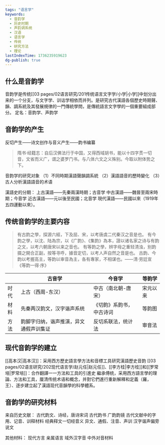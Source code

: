 ```yaml
---
tags: "语言学"
keywords:
  - 音韵学
  - 历史时期
  - 声韵调系统
  - 汉语
  - 语言学
  - 传统
  - 研究方法
  - 理论
lastIndexTime: 1736235919623
dg-publish: true
---
```



## 什么是音韵学
音韵学是传统[[03 pages/02语言研究/201传统语言文字学/小学\|小学]]中划分出来的一个分支，与文字学、训诂学相依而并列。是研究古代漢語各個歷史時期聲、韻、調系統及其發展規律的一門傳統學問，是傳統語言文字學的一個重要組成部分。
定名：音韵学、声韵学


## 音韵学的产生
反切产生——诗文创作与音义产生——韵书编纂
> 隋书·经籍志：自后汉佛法行于中国，又得西域胡书，能以十四字贯一切音，文省而义广，谓之婆罗门书。与八体六文之义殊别。今取以附体势之下。​

音韵学的研究对象
（1）不同時期漢語聲韻調系統 
（2）漢語語音的歷時變化 
（3）古人分析漢語語音的术语

漢語史的分期：
上古漢語——先秦兩漢時期；古音学
中古漢語——魏晉至兩宋時期；今音学
近古漢語——元以後至民國；北音学
現代漢語——民國以來（1919年五四運動以來）。

## 传统音韵学的主要内容
> 有古韵之學，探源六經，下及屈、宋，以考唐虞二代秦汉之音是也。
  有今韵之學，以沈、陆為宗，以《广韵》、《集韵》為本，證以诸名家之诗与有韵之文，以考六朝唐宋以来之音也。
  有等韵之學，辨字母之重轻清浊，别韵摄之開合正副，按等寻呼，據音定切，以考人声自然之音是也。
  古韵、今韵以考握高主，等韵以审音為主，各有專家，不相谋也。——清·劳廷宣《等韵一得·序》


|     | 古音学                 | 今音学          | 等韵学  |
| --- | ------------------- | ------------ | ---- |
| 时代  | 上古（西周-东汉）           | 中古（南北朝-唐宋）   | 宋元以来 |
| 材料  | 先秦两汉韵文，汉字谐声系统       | 《切韵》系韵书，中古诗词 | 等韵图  |
| 方法  | 韵脚字归纳，谐声推演，异文通假声训集证 | 反切系联法，统计法    | 审音法  |

## 现代音韵学的建立
[[高本汉\|高本汉]]：采用西方歷史語言學方法和音標工具研究漢語歷史音韵
[[03 pages/02语言研究/202现代语言学/赵元任\|赵元任]]、[[李方桂\|李方桂]]和[[罗常培\|罗常培]]：合作翻譯一一方法和工具的引進史
繼承傅统，采用西方語言學的理論、方法和工具，厘清传统术语和概念，并對它們進行重新解釋和定義（羅，王）、逐步建立起了漢語现代音韻學的科學體系。

## 音韵学的研究材料
来自历史文献：
古代韵文、诗经，唐诗宋词
古代韵书 广韵韵镜
古代文献中的字用、记音、训释材料 经典释文一切经音义
	异文、通假、注音、声训
汉字谐声偏旁说文

其他材料：
现代方言
亲属语言
域外汉字音
中外对音材料